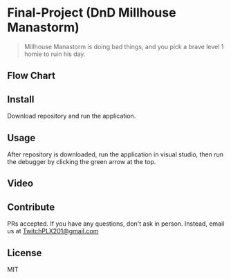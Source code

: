 # Final-Project (DnD Millhouse Manastorm)
>Millhouse Manastorm is doing bad things, and you pick a brave level 1 homie to ruin his day.

## Flow Chart

## Install

Download repository and run the application.

## Usage

After repository is downloaded, run the application in visual studio, then run the debugger by clicking the green arrow at the top.

## Video

## Contribute

PRs accepted.
If you have any questions, don't ask in person. Instead, email us at TwitchPLX201@gmail.com

## License

MIT
